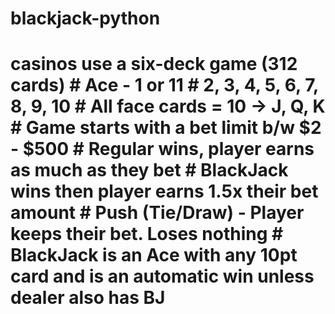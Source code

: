 # blackjack-python
# casinos use a six-deck game (312 cards) # Ace - 1 or 11 # 2, 3, 4, 5, 6, 7, 8, 9, 10 # All face cards = 10  -> J, Q, K  # Game starts with a bet limit b/w $2 - $500 # Regular wins, player earns as much as they bet # BlackJack wins then player earns 1.5x their bet amount # Push (Tie/Draw) - Player keeps their bet. Loses nothing  # BlackJack is an Ace with any 10pt card and is an automatic win unless dealer also has BJ
